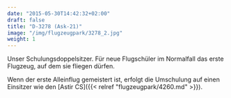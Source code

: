 ```yaml
---
date: "2015-05-30T14:42:32+02:00"
draft: false
title: "D-3278 (Ask-21)"
image: "/img/flugzeugpark/3278_2.jpg"
weight: 1
---
```


Unser Schulungsdoppelsitzer.<!--more--> Für neue Flugschüler im Normalfall das erste Flugzeug, auf dem sie fliegen dürfen.

Wenn der erste Alleinflug gemeistert ist, erfolgt die Umschulung auf einen Einsitzer wie den [Astir CS]({{< relref "flugzeugpark/4260.md" >}}).
